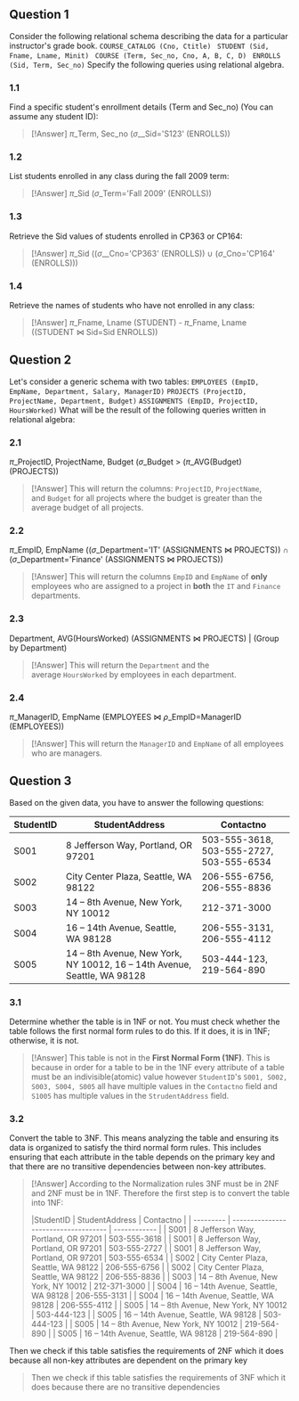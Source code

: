 ## Question 1
Consider the following relational schema describing the data for a particular instructor's grade book. 
`COURSE_CATALOG (Cno, Ctitle) `
`STUDENT (Sid, Fname, Lname, Minit) `
`COURSE (Term, Sec_no, Cno, A, B, C, D) `
`ENROLLS (Sid, Term, Sec_no)` 
Specify the following queries using relational algebra.
### 1.1
Find a specific student's enrollment details (Term and Sec_no) (You can assume any student ID):

>[!Answer]
>$\pi\_$Term, Sec_no ($\sigma\_$_Sid='S123' (ENROLLS))
### 1.2
List students enrolled in any class during the fall 2009 term:

>[!Answer]
>$\pi\_$Sid ($\sigma\_$Term='Fall 2009' (ENROLLS))
### 1.3
Retrieve the Sid values of students enrolled in CP363 or CP164:

>[!Answer]
>$\pi\_$Sid (($\sigma\_$_Cno='CP363' (ENROLLS)) $\cup$ ($\sigma\_$Cno='CP164' (ENROLLS)))
### 1.4
Retrieve the names of students who have not enrolled in any class:

>[!Answer]
>$\pi\_$Fname, Lname (STUDENT) - $\pi\_$Fname, Lname ((STUDENT $\Join$ Sid=Sid ENROLLS))

## Question 2
Let's consider a generic schema with two tables:
`EMPLOYEES (EmpID, EmpName, Department, Salary, ManagerID)`
`PROJECTS (ProjectID, ProjectName, Department, Budget)`
`ASSIGNMENTS (EmpID, ProjectID, HoursWorked)`
What will be the result of the following queries written in relational algebra:
### 2.1
$\pi\_$ProjectID, ProjectName, Budget ($\sigma\_{}$Budget > ($\pi\_$AVG(Budget) (PROJECTS))

>[!Answer]
>This will return the columns: `ProjectID`, `ProjectName`, and `Budget` for all projects where the  budget is greater than the average budget of all projects.
### 2.2
$\pi\_$EmpID, EmpName (($\sigma\_{}$Department='IT' (ASSIGNMENTS $\Join$ PROJECTS)) $\cap$ ($\sigma\_{}$Department='Finance' (ASSIGNMENTS $\Join$ PROJECTS))

>[!Answer]
>This will return the columns `EmpID` and `EmpName` of **only** employees who are assigned to a project in **both** the `IT` and `Finance` departments. 
### 2.3
Department, AVG(HoursWorked) (ASSIGNMENTS $\Join$ PROJECTS) | (Group by Department)

>[!Answer]
>This will return the `Department` and the average `HoursWorked` by employees in each department.
### 2.4
$\pi\_$ManagerID, EmpName (EMPLOYEES $\Join$ $\rho\_$EmpID=ManagerID (EMPLOYEES))

>[!Answer]
>This will return the `ManagerID` and `EmpName` of all employees who are managers.

## Question 3
Based on the given data, you have to answer the following questions:

| StudentID | StudentAddress                                                           | Contactno                                |
| --------- | ------------------------------------------------------------------------ | ---------------------------------------- |
| S001      | 8 Jefferson Way, Portland, OR 97201                                      | 503-555-3618, 503-555-2727, 503-555-6534 |
| S002      | City Center Plaza, Seattle, WA 98122                                     | 206-555-6756, 206-555-8836               |
| S003      | 14 – 8th Avenue, New York, NY 10012                                      | 212-371-3000                             |
| S004      | 16 – 14th Avenue, Seattle, WA 98128                                      | 206-555-3131, 206-555-4112               |
| S005      | 14 – 8th Avenue, New York, NY 10012, 16 – 14th Avenue, Seattle, WA 98128 | 503-444-123, 219-564-890                 |

### 3.1
Determine whether the table is in 1NF or not. You must check whether the table follows the first normal form rules to do this. If it does, it is in 1NF; otherwise, it is not. 

>[!Answer]
>This table is not in the **First Normal Form (1NF)**. This is because in order for a table to be in the 1NF every attribute of a table must be an indivisible(atomic) value however `StudentID`'s `S001, S002, S003, S004, S005` all have multiple values in the `Contactno` field and `S1005` has multiple values in the `StrudentAddress` field.
### 3.2
Convert the table to 3NF. This means analyzing the table and ensuring its data is organized to satisfy the third normal form rules. This includes ensuring that each attribute in the table depends on the primary key and that there are no transitive dependencies between non-key attributes.

>[!Answer]
>According to the Normalization rules 3NF must be in 2NF and 2NF must be in 1NF.
 Therefore the first step is to convert the table into 1NF:
>
>|StudentID | StudentAddress                       | Contactno    |
| --------- | ------------------------------------ | ------------ |
| S001      | 8 Jefferson Way, Portland, OR 97201  | 503-555-3618 |
| S001      | 8 Jefferson Way, Portland, OR 97201  | 503-555-2727 |
| S001      | 8 Jefferson Way, Portland, OR 97201  | 503-555-6534 |
| S002      | City Center Plaza, Seattle, WA 98122 | 206-555-6756 |
| S002      | City Center Plaza, Seattle, WA 98122 | 206-555-8836 |
| S003      | 14 – 8th Avenue, New York, NY 10012  | 212-371-3000 |
| S004      | 16 – 14th Avenue, Seattle, WA 98128  | 206-555-3131 |
| S004      | 16 – 14th Avenue, Seattle, WA 98128  | 206-555-4112 |
| S005      | 14 – 8th Avenue, New York, NY 10012  | 503-444-123  |
| S005      | 16 – 14th Avenue, Seattle, WA 98128  | 503-444-123  |
| S005      | 14 – 8th Avenue, New York, NY 10012  | 219-564-890  |
| S005      | 16 – 14th Avenue, Seattle, WA 98128  | 219-564-890  |
>
Then we check if this table satisfies the requirements of 2NF which it does because all non-key attributes are dependent on the primary key
>
>Then we check if this table satisfies the requirements of 3NF which it does because there are no transitive dependencies
